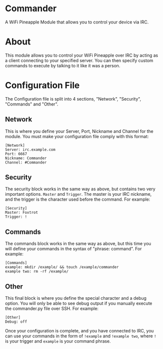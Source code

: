 # Commander
A WiFi Pineapple Module that allows you to control your device via IRC.

# About
This module allows you to control your WiFi Pineapple over IRC by acting as a client connecting to your specified server. You can then specify custom commands to execute by talking to it like it was a person.

# Configuration File
The Configuration file is split into 4 sections, "Network", "Security", "Commands" and "Other".
## Network
This is where you define your Server, Port, Nickname and Channel for the module. You must make your configuration file comply with this format:

```
[Network]
Server: irc.example.com
Port: 6667
Nickname: Commander
Channel: #Commander
```

## Security
The security block works in the same way as above, but contains two very important options. `Master` and `Trigger`. The master is your IRC nickname, and the trigger is the character used before the command. For example:
```
[Security]
Master: Foxtrot
Trigger: !
```

## Commands
The commands block works in the same way as above, but this time you will define your commands in the syntax of "phrase: command". For example:
```
[Commands]
example: mkdir /example/ && touch /example/commander
example two: rm -rf /example/
```

## Other
This final block is where you define the special character and a debug option. You will only be able to see debug output if you manually execute the commander.py file over SSH. For example:
```
[Other]
Debug: off
```

Once your configuration is complete, and you have connected to IRC, you can use your commands in the form of `!example` and `!example two`, where `!` is your trigger and `example` is your command phrase.
